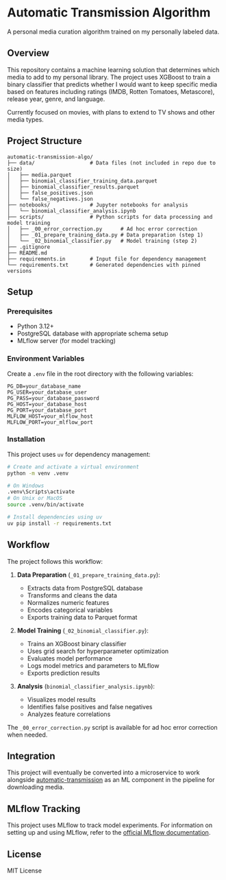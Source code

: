 # Automatic Transmission Algorithm

A personal media curation algorithm trained on my personally labeled data.

## Overview

This repository contains a machine learning solution that determines which media to add to my personal library. The project uses XGBoost to train a binary classifier that predicts whether I would want to keep specific media based on features including ratings (IMDB, Rotten Tomatoes, Metascore), release year, genre, and language.

Currently focused on movies, with plans to extend to TV shows and other media types.

## Project Structure

```
automatic-transmission-algo/
├── data/                  # Data files (not included in repo due to size)
│   ├── media.parquet
│   ├── binomial_classifier_training_data.parquet
│   ├── binomial_classifier_results.parquet
│   ├── false_positives.json
│   └── false_negatives.json
├── notebooks/             # Jupyter notebooks for analysis
│   └── binomial_classifier_analysis.ipynb
├── scripts/               # Python scripts for data processing and model training
│   ├── _00_error_correction.py      # Ad hoc error correction
│   ├── _01_prepare_training_data.py # Data preparation (step 1)
│   └── _02_binomial_classifier.py   # Model training (step 2)
├── .gitignore
├── README.md
├── requirements.in        # Input file for dependency management
└── requirements.txt       # Generated dependencies with pinned versions
```

## Setup

### Prerequisites

- Python 3.12+
- PostgreSQL database with appropriate schema setup
- MLflow server (for model tracking)

### Environment Variables

Create a `.env` file in the root directory with the following variables:

```
PG_DB=your_database_name
PG_USER=your_database_user
PG_PASS=your_database_password
PG_HOST=your_database_host
PG_PORT=your_database_port
MLFLOW_HOST=your_mlflow_host
MLFLOW_PORT=your_mlflow_port
```

### Installation

This project uses `uv` for dependency management:

```bash
# Create and activate a virtual environment
python -m venv .venv

# On Windows
.venv\Scripts\activate
# On Unix or MacOS
source .venv/bin/activate

# Install dependencies using uv
uv pip install -r requirements.txt
```

## Workflow

The project follows this workflow:

1. **Data Preparation** (`_01_prepare_training_data.py`): 
   - Extracts data from PostgreSQL database
   - Transforms and cleans the data
   - Normalizes numeric features
   - Encodes categorical variables
   - Exports training data to Parquet format

2. **Model Training** (`_02_binomial_classifier.py`):
   - Trains an XGBoost binary classifier
   - Uses grid search for hyperparameter optimization
   - Evaluates model performance
   - Logs model metrics and parameters to MLflow
   - Exports prediction results

3. **Analysis** (`binomial_classifier_analysis.ipynb`):
   - Visualizes model results
   - Identifies false positives and false negatives
   - Analyzes feature correlations

The `_00_error_correction.py` script is available for ad hoc error correction when needed.

## Integration

This project will eventually be converted into a microservice to work alongside [automatic-transmission](https://github.com/x81k25/automatic-transmission) as an ML component in the pipeline for downloading media.

## MLflow Tracking

This project uses MLflow to track model experiments. For information on setting up and using MLflow, refer to the [official MLflow documentation](https://mlflow.org/docs/latest/index.html).

## License

MIT License